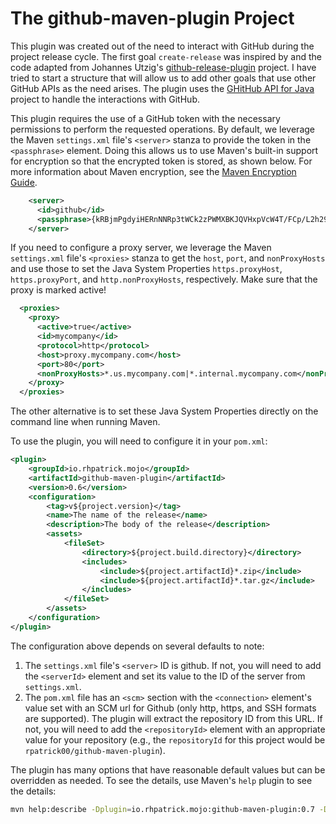 # The github-maven-plugin Project
This plugin was created out of the need to interact with GitHub during the project release cycle.  The first goal `create-release` was inspired by and the code adapted from Johannes Utzig's [github-release-plugin](https://github.com/jutzig/github-release-plugin) project.  I have tried to start a structure that will allow us to add other goals that use other GitHub APIs as the need arises.  The plugin uses the [GHitHub API for Java](https://github-api.kohsuke.org/) project to handle the interactions with GitHub.

This plugin requires the use of a GitHub token with the necessary permissions to perform the requested operations.  By default, we leverage the Maven `settings.xml` file's `<server>` stanza to provide the token in the `<passphrase>` element.  Doing this allows us to use Maven's built-in support for encryption so that the encrypted token is stored, as shown below.  For more information about Maven encryption, see the [Maven Encryption Guide](https://maven.apache.org/guides/mini/guide-encryption.html).

```xml
    <server>
      <id>github</id>
      <passphrase>{kRBjmPgdyiHERnNNRp3tWCk2zPWMXBKJQVHxpVcW4T/FCp/L2h29+TRmVlgXh9gAX83hnhS302zAoVSdUTc/FA==}</passphrase>
    </server>
```
If you need to configure a proxy server, we leverage the Maven `settings.xml` file's `<proxies>` stanza to get the `host`, `port`, and `nonProxyHosts` and use those to set the Java System Properties `https.proxyHost`, `https.proxyPort`, and `http.nonProxyHosts`, respectively.  Make sure that the proxy is marked active!

```xml
  <proxies>
    <proxy>
      <active>true</active>
      <id>mycompany</id>
      <protocol>http</protocol>
      <host>proxy.mycompany.com</host>
      <port>80</port>
      <nonProxyHosts>*.us.mycompany.com|*.internal.mycompany.com</nonProxyHosts>
    </proxy>
  </proxies>
```

The other alternative is to set these Java System Properties directly on the command line when running Maven.

To use the plugin, you will need to configure it in your `pom.xml`:

```xml
<plugin>
    <groupId>io.rhpatrick.mojo</groupId>
    <artifactId>github-maven-plugin</artifactId>
    <version>0.6</version>
    <configuration>
        <tag>v${project.version}</tag>
        <name>The name of the release</name>
        <description>The body of the release</description>
        <assets>
            <fileSet>
                <directory>${project.build.directory}</directory>
                <includes>
                    <include>${project.artifactId}*.zip</include>
                    <include>${project.artifactId}*.tar.gz</include>
                </includes>
            </fileSet>
        </assets>
    </configuration>
</plugin>
```

The configuration above depends on several defaults to note:

1. The `settings.xml` file's `<server>` ID is github.  If not, you will need to add the `<serverId>` element and set its value to the ID of the server from `settings.xml`.
2. The `pom.xml` file has an `<scm>` section with the `<connection>` element's value set with an SCM url for Github (only http, https, and SSH formats are supported).  The plugin will extract the repository ID from this URL.  If not, you will need to add the `<repositoryId>` element with an appropriate value for your repository (e.g., the `repositoryId` for this project would be `rpatrick00/github-maven-plugin`).

The plugin has many options that have reasonable default values but can be overridden as needed.  To see the details, use Maven's `help` plugin to see the details:

```bash
mvn help:describe -Dplugin=io.rhpatrick.mojo:github-maven-plugin:0.7 -Dgoal=create-release -Ddetail
```
